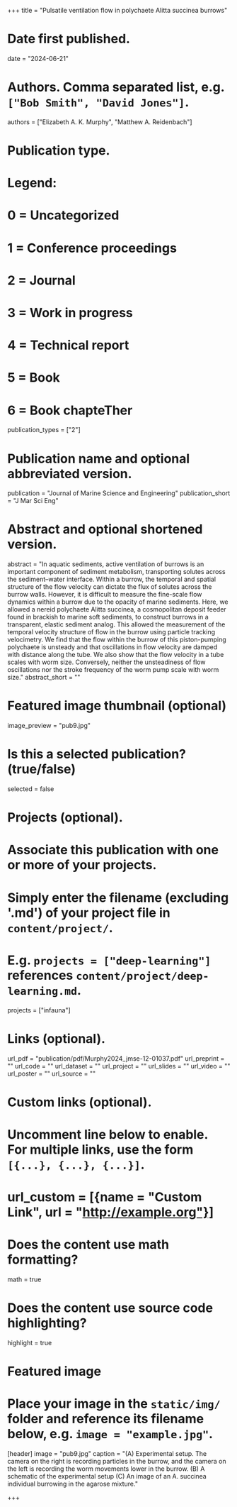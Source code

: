 +++
title = "Pulsatile ventilation flow in polychaete Alitta succinea burrows"

# Date first published.
date = "2024-06-21"

# Authors. Comma separated list, e.g. `["Bob Smith", "David Jones"]`.
authors = ["Elizabeth A. K. Murphy", "Matthew A. Reidenbach"]

# Publication type.
# Legend:
# 0 = Uncategorized
# 1 = Conference proceedings
# 2 = Journal
# 3 = Work in progress
# 4 = Technical report
# 5 = Book
# 6 = Book chapteTher
publication_types = ["2"]

# Publication name and optional abbreviated version.
publication = "Journal of Marine Science and Engineering"
publication_short = "J Mar Sci Eng"

# Abstract and optional shortened version.
abstract = "In aquatic sediments, active ventilation of burrows is an important component of sediment metabolism, transporting solutes across the sediment–water interface. Within a burrow, the temporal and spatial structure of the flow velocity can dictate the flux of solutes across the burrow walls. However, it is difficult to measure the fine-scale flow dynamics within a burrow due to the opacity of marine sediments. Here, we allowed a nereid polychaete Alitta succinea, a cosmopolitan deposit feeder found in brackish to marine soft sediments, to construct burrows in a transparent, elastic sediment analog. This allowed the measurement of the temporal velocity structure of flow in the burrow using particle tracking velocimetry. We find that the flow within the burrow of this piston-pumping polychaete is unsteady and that oscillations in flow velocity are damped with distance along the tube. We also show that the flow velocity in a tube scales with worm size. Conversely, neither the unsteadiness of flow oscillations nor the stroke frequency of the worm pump scale with worm size."
abstract_short = ""

# Featured image thumbnail (optional)
image_preview = "pub9.jpg"

# Is this a selected publication? (true/false)
selected = false

# Projects (optional).
#   Associate this publication with one or more of your projects.
#   Simply enter the filename (excluding '.md') of your project file in `content/project/`.
#   E.g. `projects = ["deep-learning"]` references `content/project/deep-learning.md`.
projects = ["infauna"]

# Links (optional).
url_pdf = "publication/pdf/Murphy2024_jmse-12-01037.pdf"
url_preprint = ""
url_code = ""
url_dataset = ""
url_project = ""
url_slides = ""
url_video = ""
url_poster = ""
url_source = ""

# Custom links (optional).
#   Uncomment line below to enable. For multiple links, use the form `[{...}, {...}, {...}]`.
# url_custom = [{name = "Custom Link", url = "http://example.org"}]

# Does the content use math formatting?
math = true

# Does the content use source code highlighting?
highlight = true

# Featured image
# Place your image in the `static/img/` folder and reference its filename below, e.g. `image = "example.jpg"`.
[header]
image = "pub9.jpg"
caption = "(A) Experimental setup. The camera on the right is recording particles in the burrow, and the camera on the left is recording the worm movements lower in the burrow. (B) A schematic of the experimental setup (C) An image of an A. succinea individual burrowing in the agarose mixture."

+++
